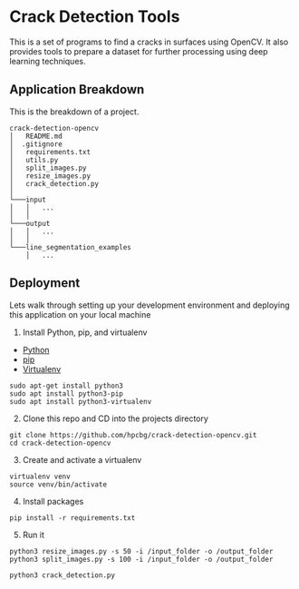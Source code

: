 # Crack Detection Tools
This is a set of programs to find a cracks in surfaces using OpenCV.
It also provides tools to prepare a dataset for further processing using deep learning techniques.

## Application Breakdown
This is the breakdown of a project.
```
crack-detection-opencv
│   README.md
│  .gitignore
│   requirements.txt
│   utils.py
│   split_images.py
│   resize_images.py
│   crack_detection.py
│
└───input
│   │   ...
│   │
└───output
│   │   ...
│   │
└───line_segmentation_examples
    │   ...

```

## Deployment
Lets walk through setting up your development environment and deploying this application on your local machine

1. Install Python, pip, and virtualenv
  - [Python](https://www.python.org/)
  - [pip](https://pip.pypa.io/en/stable/installing/)
  - [Virtualenv](https://virtualenv.pypa.io/en/latest/installation/)

```
sudo apt-get install python3
sudo apt install python3-pip
sudo apt install python3-virtualenv
```

2. Clone this repo and CD into the projects directory
```
git clone https://github.com/hpcbg/crack-detection-opencv.git
cd crack-detection-opencv
```
3. Create and activate a virtualenv
```
virtualenv venv
source venv/bin/activate
```
4. Install packages
```
pip install -r requirements.txt
```

5. Run it
```
python3 resize_images.py -s 50 -i /input_folder -o /output_folder
python3 split_images.py -s 100 -i /input_folder -o /output_folder

python3 crack_detection.py

```
